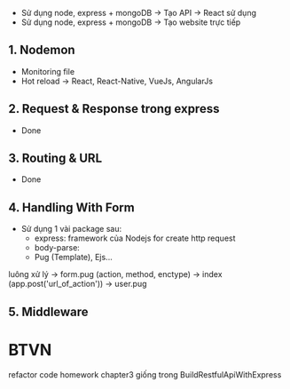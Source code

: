 -   Sử dụng node, express + mongoDB -> Tạo API -> React sử dụng
-   Sử dụng node, express + mongoDB -> Tạo website trực tiếp

## 1. Nodemon

-   Monitoring file
-   Hot reload -> React, React-Native, VueJs, AngularJs

## 2. Request & Response trong express

-   Done

## 3. Routing & URL

-   Done

## 4. Handling With Form

-   Sử dụng 1 vài package sau:
    -   express: framework của Nodejs for create http request
    -   body-parse:
    -   Pug (Template), Ejs...

luông xử lý -> form.pug (action, method, enctype) -> index (app.post('url_of_action')) -> user.pug

## 5. Middleware

# BTVN

refactor code homework chapter3 giống trong BuildRestfulApiWithExpress
